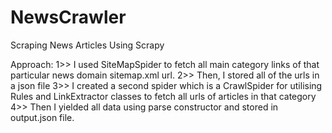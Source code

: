 # NewsCrawler
Scraping News Articles Using Scrapy

Approach: 
1>> I used SiteMapSpider to fetch all main category links of that particular news domain sitemap.xml url.
2>> Then, I stored all of the urls in a json file
3>> I created a second spider which is a CrawlSpider for utilising Rules and LinkExtractor classes to fetch all urls of articles in that category
4>> Then I yielded all data using parse constructor and stored in output.json file.


  
